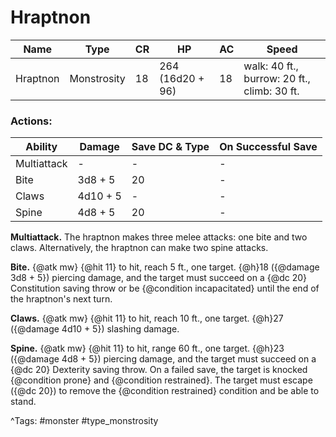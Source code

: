 # Hraptnon

| Name | Type | CR | HP | AC | Speed |
|------|------|----|----|----|-------|
| Hraptnon | Monstrosity | 18 | 264 (16d20 + 96) | 18 | walk: 40 ft., burrow: 20 ft., climb: 30 ft. |

### Actions:

| Ability | Damage | Save DC & Type | On Successful Save |
|---------|--------|----------------|--------------------|
| Multiattack | - | - | - |
| Bite | 3d8 + 5 | 20 | - |
| Claws | 4d10 + 5 | - | - |
| Spine | 4d8 + 5 | 20 | - |


**Multiattack.** The hraptnon makes three melee attacks: one bite and two claws. Alternatively, the hraptnon can make two spine attacks.

**Bite.** {@atk mw} {@hit 11} to hit, reach 5 ft., one target. {@h}18 ({@damage 3d8 + 5}) piercing damage, and the target must succeed on a {@dc 20} Constitution saving throw or be {@condition incapacitated} until the end of the hraptnon's next turn.

**Claws.** {@atk mw} {@hit 11} to hit, reach 10 ft., one target. {@h}27 ({@damage 4d10 + 5}) slashing damage.

**Spine.** {@atk mw} {@hit 11} to hit, range 60 ft., one target. {@h}23 ({@damage 4d8 + 5}) piercing damage, and the target must succeed on a {@dc 20} Dexterity saving throw. On a failed save, the target is knocked {@condition prone} and {@condition restrained}. The target must escape ({@dc 20}) to remove the {@condition restrained} condition and be able to stand.

^Tags: #monster #type_monstrosity